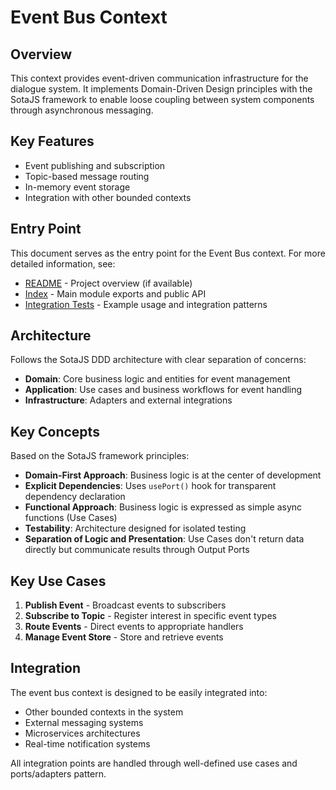 # Event Bus Context

## Overview

This context provides event-driven communication infrastructure for the dialogue system. It implements Domain-Driven Design principles with the SotaJS framework to enable loose coupling between system components through asynchronous messaging.

## Key Features

- Event publishing and subscription
- Topic-based message routing
- In-memory event storage
- Integration with other bounded contexts

## Entry Point

This document serves as the entry point for the Event Bus context. For more detailed information, see:

- [README](./README.md) - Project overview (if available)
- [Index](./src/index.ts) - Main module exports and public API
- [Integration Tests](./src/event-bus.integration.test.ts) - Example usage and integration patterns

## Architecture

Follows the SotaJS DDD architecture with clear separation of concerns:

- **Domain**: Core business logic and entities for event management
- **Application**: Use cases and business workflows for event handling
- **Infrastructure**: Adapters and external integrations

## Key Concepts

Based on the SotaJS framework principles:

- **Domain-First Approach**: Business logic is at the center of development
- **Explicit Dependencies**: Uses `usePort()` hook for transparent dependency declaration
- **Functional Approach**: Business logic is expressed as simple async functions (Use Cases)
- **Testability**: Architecture designed for isolated testing
- **Separation of Logic and Presentation**: Use Cases don't return data directly but communicate results through Output Ports

## Key Use Cases

1. **Publish Event** - Broadcast events to subscribers
2. **Subscribe to Topic** - Register interest in specific event types
3. **Route Events** - Direct events to appropriate handlers
4. **Manage Event Store** - Store and retrieve events

## Integration

The event bus context is designed to be easily integrated into:
- Other bounded contexts in the system
- External messaging systems
- Microservices architectures
- Real-time notification systems

All integration points are handled through well-defined use cases and ports/adapters pattern.